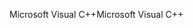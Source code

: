 <span data-ttu-id="93e55-101">Microsoft Visual C++</span><span class="sxs-lookup"><span data-stu-id="93e55-101">Microsoft Visual C++</span></span>